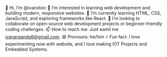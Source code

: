 👋 Hi, I’m @ivanstoic
👀 I’m interested in learning web development and building modern, responsive websites.
🌱 I’m currently learning HTML, CSS, JavaScript, and exploring frameworks like React.
💞️ I’m looking to collaborate on open-source web development projects or beginner-friendly coding challenges.
📫 How to reach me: Just eamil me ivanarganda6@gmail.com.
😄 Pronouns: he/him
⚡ Fun fact: I love experimenting now with website, and I love making IOT Projects and Embedded Systems.

<!---
ivanstoic/ivanstoic is a ✨ special ✨ repository because its `README.md` (this file) appears on your GitHub profile.
You can click the Preview link to take a look at your changes.
--->

